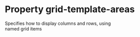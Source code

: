 # Property grid-template-areas

Specifies how to display columns and rows, using  
named grid items  
